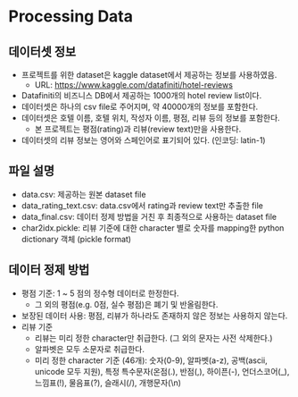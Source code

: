 # Processing Data


## 데이터셋 정보
- 프로젝트를 위한 dataset은 kaggle dataset에서 제공하는 정보를 사용하였음.
    - URL: https://www.kaggle.com/datafiniti/hotel-reviews
- Datafiniti의 비즈니스 DB에서 제공하는 1000개의 hotel review list이다.
- 데이터셋은 하나의 csv file로 주어지며, 약 40000개의 정보를 포함한다.
- 데이터셋은 호텔 이름, 호텔 위치, 작성자 이름, 평점, 리뷰 등의 정보를 포함한다.
    - 본 프로젝트는 평점(rating)과 리뷰(review text)만을 사용한다.
- 데이터셋의 리뷰 정보는 영어와 스페인어로 표기되어 있다. (인코딩: latin-1)


## 파일 설명
- data.csv: 제공하는 원본 dataset file
- data_rating_text.csv: data.csv에서 rating과 review text만 추출한 file
- data_final.csv: 데이터 정제 방법을 거친 후 최종적으로 사용하는 dataset file
- char2idx.pickle: 리뷰 기준에 대한 character 별로 숫자를 mapping한 python dictionary 객체 (pickle format)


## 데이터 정제 방법
- 평점 기준: 1 ~ 5 점의 정수형 데이터로 한정한다.
    - 그 외의 평점(e.g. 0점, 실수 평점)은 폐기 및 반올림한다.
- 보장된 데이터 사용: 평점, 리뷰가 하나라도 존재하지 않은 정보는 사용하지 않는다.
- 리뷰 기준
    - 리뷰는 미리 정한 character만 취급한다. (그 외의 문자는 사전 삭제한다.)
    - 알파벳은 모두 소문자로 취급한다.
    - 미리 정한 character 기준 (46개): 숫자(0-9), 알파벳(a-z), 공백(ascii, unicode 모두 지원), 특정 특수문자(온점(.), 반점(,), 하이픈(-), 언더스코어(_), 느낌표(!), 물음표(?), 슬래시(/), 개행문자(\n)